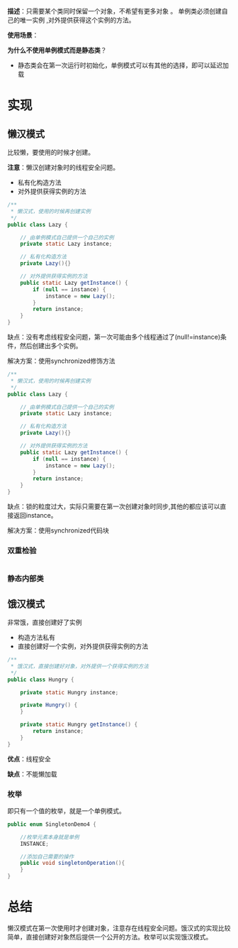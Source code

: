 **描述**：只需要某个类同时保留一个对象，不希望有更多对象 。 单例类必须创建自己的唯一实例 ,对外提供获得这个实例的方法。

**使用场景**：











**为什么不使用单例模式而是静态类**？

*  静态类会在第一次运行时初始化，单例模式可以有其他的选择，即可以延迟加载 



# **实现**

## **懒汉模式**

比较懒，要使用的时候才创建。

**注意**：懒汉创建对象时的线程安全问题。

* 私有化构造方法
* 对外提供获得实例的方法

```java
/**
 * 懒汉式，使用的时候再创建实例
 */
public class Lazy {

    // 由单例模式自己提供一个自己的实例
    private static Lazy instance;

    // 私有化构造方法
    private Lazy(){}

    // 对外提供获得实例的方法
  	public static Lazy getInstance() {
        if (null == instance) {
            instance = new Lazy();
        }
        return instance;
    }
}
```

缺点：没有考虑线程安全问题，第一次可能由多个线程通过了(null!=instance)条件，然后创建出多个实例。

解决方案：使用synchronized修饰方法

```java
/**
 * 懒汉式，使用的时候再创建实例
 */
public class Lazy {

    // 由单例模式自己提供一个自己的实例
    private static Lazy instance;

    // 私有化构造方法
    private Lazy(){}

    // 对外提供获得实例的方法
    public static Lazy getInstance() {
        if (null == instance) {
            instance = new Lazy();
        }
        return instance;
    }
}
```

缺点：锁的粒度过大，实际只需要在第一次创建对象时同步,其他的都应该可以直接返回instance。

解决方案：使用synchronized代码块



### 双重检验

```java

```



### 静态内部类



## 饿汉模式

非常饿，直接创建好了实例

* 构造方法私有
* 直接创建好一个实例，对外提供获得实例的方法

```java
/**
 * 饿汉式，直接创建好对象，对外提供一个获得实例的方法
 */
public class Hungry {

    private static Hungry instance;

    private Hungry() {
    }

    private static Hungry getInstance() {
        return instance;
    }
}
```

**优点**：线程安全

**缺点**：不能懒加载





### 枚举

即只有一个值的枚举，就是一个单例模式。

```java
public enum SingletonDemo4 {

    //枚举元素本身就是单例
    INSTANCE;

    //添加自己需要的操作
    public void singletonOperation(){
    }
}
```



# 总结

懒汉模式在第一次使用时才创建对象，注意存在线程安全问题。饿汉式的实现比较简单，直接创建好对象然后提供一个公开的方法。枚举可以实现饿汉模式。